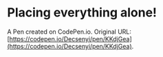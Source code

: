 # Placing everything alone!

A Pen created on CodePen.io. Original URL: [https://codepen.io/Decsenyi/pen/KKdjGea](https://codepen.io/Decsenyi/pen/KKdjGea).


